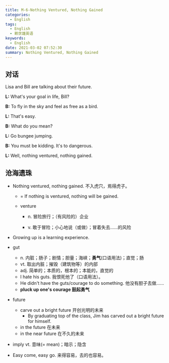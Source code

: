 ```yaml
---
title: M-6-Nothing Ventured, Nothing Gained
categories:
  - English
tags:
  - English
  - 赖世雄英语
keywords:
  - English
date: 2021-03-02 07:52:30
summary: Nothing Ventured, Nothing Gained
---
```


## 对话

Lisa and Bill are talking about their future.

**L:** What's your goal in life, Bill?

**B:** To fly in the sky and feel as free as a bird.

**L:** That's easy.

**B:** What do you mean?

**L:** Go bungee jumping.

**B:** You must be kidding. It's to dangerous.

**L:** Well, nothing ventured, nothing gained.


## 沧海遗珠

- Nothing ventured, nothing gained. 不入虎穴，焉得虎子。

  - = If nothing is ventured, nothing will be gained.

  - venture

    - n. 冒险旅行；（有风险的）企业

    - v. 敢于冒险；小心地说（或做）；冒着失去……的风险

- Growing up is a learning experience.

- gut 

  - n. 内脏；肠子；剧情；胆量；海峡；**勇气**(口语用法)；直觉；肠
  - vt. 取出内脏；摧毁（建筑物等）的内部
  - adj. 简单的；本质的，根本的；本能的，直觉的
  - I hate his guts. 我恨死他了（口语用法）。
  - He didn't have the guts/courage to do something. 他没有胆子去做……
  - **pluck up one's courage 鼓起勇气**

- future

  - carve out a bright future 开创光明的未来
    - By graduating top of the class, Jim has carved out a bright future for himself.
  - in the future 在未来
  - in the near future 在不久的未来

- imply vt. 意味(= mean)；暗示；隐含

- Easy come, easy go. 来得容易，去的也容易。

